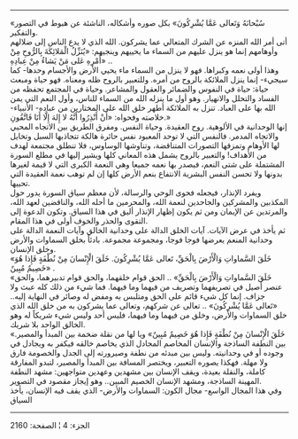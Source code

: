 ------------------------------------------------------------------------

«سُبْحانَهُ وَتَعالى عَمَّا يُشْرِكُونَ» بكل صوره وأشكاله، الناشئة عن هبوط في التصور
والتفكير.  
أتى أمر الله المنزه عن الشرك المتعالي عما يشركون. الله الذي لا يدع الناس
إلى ضلالهم وأوهامهم إنما هو ينزل عليهم من السماء ما يحييهم وينجيهم:
«يُنَزِّلُ الْمَلائِكَةَ بِالرُّوحِ مِنْ أَمْرِهِ عَلى مَنْ يَشاءُ مِنْ عِبادِهِ» ..  
وهذا أولى نعمه وكبراها. فهو لا ينزل من السماء ماء يحيي الأرض والأجسام
وحدها- كما سيجيء- إنما ينزل الملائكة بالروح من أمره. وللتعبير بالروح ظله
ومعناه. فهو حياة ومبعث حياة: حياة في النفوس والضمائر والعقول والمشاعر.
وحياة في المجتمع تحفظه من الفساد والتحلل والانهيار. وهو أول ما ينزله
الله من السماء للناس، وأول النعم التي يمن الله بها على العباد. تنزل به
الملائكة أطهر خلق الله على المختارين من عباده- الأنبياء- خلاصته وفحواه:
«أَنْ أَنْذِرُوا أَنَّهُ لا إِلهَ إِلَّا أَنَا فَاتَّقُونِ.»  
إنها الوحدانية في الألوهية. روح العقيدة. وحياة النفس. ومفرق الطريق بين
الاتجاه المحيي والاتجاه المدمر. فالنفس التي لا توحد المعبود نفس حائرة
هالكة تتجاذبها السبل وتخايل لها الأوهام وتمزقها التصورات المتناقضة،
وتناوشها الوساوس، فلا تنطلق مجتمعة لهدف من الأهداف! والتعبير بالروح يشمل
هذه المعاني كلها ويشير إليها في مطلع السورة المشتملة على شتى النعم،
فيصدر بها نعمه جميعا وهي النعمة الكبرى التي لا قيمة لغيرها بدونها ولا
تحسن النفس البشرية الانتفاع بنعم الأرض كلها إن لم توهب نعمة العقيدة التي
تحييها.  
ويفرد الإنذار، فيجعله فحوى الوحي والرسالة، لأن معظم سياق السورة يدور حول
المكذبين والمشركين والجاحدين لنعمة الله، والمحرمين ما أحله الله،
والناقضين لعهد الله، والمرتدين عن الإيمان ومن ثم يكون إظهار الإنذار أليق
في هذا السياق. وتكون الدعوة إلى التقوى والحذر والخوف أولى في هذا
المقام.  
ثم يأخذ في عرض الآيات. آيات الخلق الدالة على وحدانية الخالق وآيات النعمة
الدالة على وحدانية المنعم يعرضها فوجا فوجا، ومجموعة مجموعة. بادئاً بخلق
السماوات والأرض وخلق الإنسان.  
«خَلَقَ السَّماواتِ وَالْأَرْضَ بِالْحَقِّ، تَعالى عَمَّا يُشْرِكُونَ. خَلَقَ الْإِنْسانَ مِنْ نُطْفَةٍ فَإِذا
هُوَ خَصِيمٌ مُبِينٌ» .  
«خَلَقَ السَّماواتِ وَالْأَرْضَ بِالْحَقِّ» .. الحق قوام خلقهما، والحق قوام تدبيرهما،
والحق عنصر أصيل في تصريفهما وتصريف من فيهما وما فيهما. فما شيء من ذلك
كله عبث ولا جزاف. إنما كل شيء قائم على الحق ومتلبس به ومفض له وصائر في
النهاية إليه.. «تَعالى عَمَّا يُشْرِكُونَ» .. تعالى عن شركهم، وتعالى عما يشركون
به من خلق الله الذي خلق السماوات والأرض، وخلق من فيهما وما فيهما، فليس
أحد وليس شيء شريكاً له وهو الخالق الواحد بلا شريك.  
«خَلَقَ الْإِنْسانَ مِنْ نُطْفَةٍ فَإِذا هُوَ خَصِيمٌ مُبِينٌ» ويا لها من نقلة ضخمة بين المبدأ
والمصير. بين النطفة الساذجة والإنسان المخاصم المجادل الذي يخاصم خالقه
فيكفر به ويجادل في وجوده أو في وحدانيته. وليس بين مبدئه من نطفة وصيرورته
إلى الجدل والخصومة فارق ولا مهلة. فهكذا يصوره التعبير، ويختصر المسافة
بين المبدأ والمصير، لتبدو المفارقة كاملة، والنقلة بعيدة، ويقف الإنسان
بين مشهدين وعهدين متواجهين: مشهد النطفة المهينة الساذجة، ومشهد الإنسان
الخصيم المبين.. وهو إيجاز مقصود في التصوير.  
وفي هذا المجال الواسع- مجال الكون: السماوات والأرض- الذي يقف فيه
الإنسان، يأخذ السياق

------------------------------------------------------------------------

الجزء: 4 ¦ الصفحة: 2160
